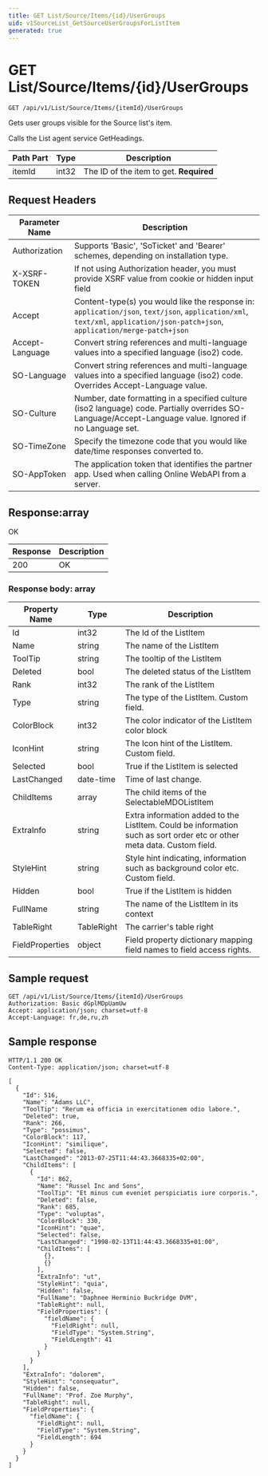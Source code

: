```yaml
---
title: GET List/Source/Items/{id}/UserGroups
uid: v1SourceList_GetSourceUserGroupsForListItem
generated: true
---
```


# GET List/Source/Items/{id}/UserGroups

```http
GET /api/v1/List/Source/Items/{itemId}/UserGroups
```

Gets user groups visible for the Source list's item.


Calls the List agent service GetHeadings.





| Path Part | Type | Description |
|-----------|------|-------------|
| itemId | int32 | The ID of the item to get. **Required** |



## Request Headers

| Parameter Name | Description |
|----------------|-------------|
| Authorization  | Supports 'Basic', 'SoTicket' and 'Bearer' schemes, depending on installation type. |
| X-XSRF-TOKEN   | If not using Authorization header, you must provide XSRF value from cookie or hidden input field |
| Accept         | Content-type(s) you would like the response in: `application/json`, `text/json`, `application/xml`, `text/xml`, `application/json-patch+json`, `application/merge-patch+json` |
| Accept-Language | Convert string references and multi-language values into a specified language (iso2) code. |
| SO-Language | Convert string references and multi-language values into a specified language (iso2) code. Overrides Accept-Language value. |
| SO-Culture | Number, date formatting in a specified culture (iso2 language) code. Partially overrides SO-Language/Accept-Language value. Ignored if no Language set. |
| SO-TimeZone | Specify the timezone code that you would like date/time responses converted to. |
| SO-AppToken | The application token that identifies the partner app. Used when calling Online WebAPI from a server. |


## Response:array

OK

| Response | Description |
|----------------|-------------|
| 200 | OK |

### Response body: array

| Property Name | Type |  Description |
|----------------|------|--------------|
| Id | int32 | The Id of the ListItem |
| Name | string | The name of the ListItem |
| ToolTip | string | The tooltip of the ListItem |
| Deleted | bool | The deleted status of the ListItem |
| Rank | int32 | The rank of the ListItem |
| Type | string | The type of the ListItem. Custom field. |
| ColorBlock | int32 | The color indicator of the ListItem color block |
| IconHint | string | The Icon hint of the ListItem. Custom field. |
| Selected | bool | True if the ListItem is selected |
| LastChanged | date-time | Time of last change. |
| ChildItems | array | The child items of the SelectableMDOListItem |
| ExtraInfo | string | Extra information added to the ListItem. Could be information such as sort order etc or other meta data. Custom field. |
| StyleHint | string | Style hint indicating, information such as background color etc. Custom field. |
| Hidden | bool | True if the ListItem is hidden |
| FullName | string | The name of the ListItem in its context |
| TableRight | TableRight | The carrier's table right |
| FieldProperties | object | Field property dictionary mapping field names to field access rights. |

## Sample request

```http!
GET /api/v1/List/Source/Items/{itemId}/UserGroups
Authorization: Basic dGplMDpUamUw
Accept: application/json; charset=utf-8
Accept-Language: fr,de,ru,zh
```

## Sample response

```http_
HTTP/1.1 200 OK
Content-Type: application/json; charset=utf-8

[
  {
    "Id": 516,
    "Name": "Adams LLC",
    "ToolTip": "Rerum ea officia in exercitationem odio labore.",
    "Deleted": true,
    "Rank": 266,
    "Type": "possimus",
    "ColorBlock": 117,
    "IconHint": "similique",
    "Selected": false,
    "LastChanged": "2013-07-25T11:44:43.3668335+02:00",
    "ChildItems": [
      {
        "Id": 862,
        "Name": "Russel Inc and Sons",
        "ToolTip": "Et minus cum eveniet perspiciatis iure corporis.",
        "Deleted": false,
        "Rank": 685,
        "Type": "voluptas",
        "ColorBlock": 330,
        "IconHint": "quae",
        "Selected": false,
        "LastChanged": "1998-02-13T11:44:43.3668335+01:00",
        "ChildItems": [
          {},
          {}
        ],
        "ExtraInfo": "ut",
        "StyleHint": "quia",
        "Hidden": false,
        "FullName": "Daphnee Herminio Buckridge DVM",
        "TableRight": null,
        "FieldProperties": {
          "fieldName": {
            "FieldRight": null,
            "FieldType": "System.String",
            "FieldLength": 41
          }
        }
      }
    ],
    "ExtraInfo": "dolorem",
    "StyleHint": "consequatur",
    "Hidden": false,
    "FullName": "Prof. Zoe Murphy",
    "TableRight": null,
    "FieldProperties": {
      "fieldName": {
        "FieldRight": null,
        "FieldType": "System.String",
        "FieldLength": 694
      }
    }
  }
]
```
